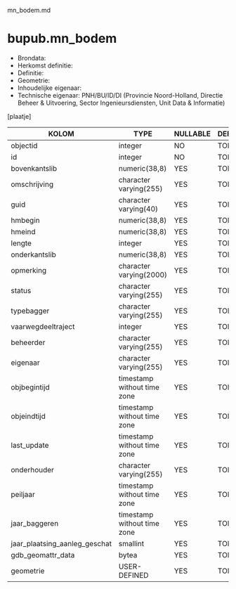 mn_bodem.md

# bupub.mn_bodem


* Brondata: 
* Herkomst definitie: 
* Definitie: 
* Geometrie: 
* Inhoudelijke eigenaar: 
* Technische eigenaar: PNH/BU/ID/DI (Provincie Noord-Holland, Directie Beheer & Uitvoering, Sector Ingenieursdiensten, Unit Data & Informatie)

[plaatje]


|KOLOM                            |TYPE                       |NULLABLE|DEFINITIE|
|------                           |----                       |-----   |-----    |
|objectid                         |integer                    |NO      |TODO|
|id                               |integer                    |NO      |TODO|
|bovenkantslib                    |numeric(38,8)              |YES     |TODO|
|omschrijving                     |character varying(255)     |YES     |TODO|
|guid                             |character varying(40)      |YES     |TODO|
|hmbegin                          |numeric(38,8)              |YES     |TODO|
|hmeind                           |numeric(38,8)              |YES     |TODO|
|lengte                           |integer                    |YES     |TODO|
|onderkantslib                    |numeric(38,8)              |YES     |TODO|
|opmerking                        |character varying(2000)    |YES     |TODO|
|status                           |character varying(255)     |YES     |TODO|
|typebagger                       |character varying(255)     |YES     |TODO|
|vaarwegdeeltraject               |integer                    |YES     |TODO|
|beheerder                        |character varying(255)     |YES     |TODO|
|eigenaar                         |character varying(255)     |YES     |TODO|
|objbegintijd                     |timestamp without time zone|YES     |TODO|
|objeindtijd                      |timestamp without time zone|YES     |TODO|
|last_update                      |timestamp without time zone|YES     |TODO|
|onderhouder                      |character varying(255)     |YES     |TODO|
|peiljaar                         |timestamp without time zone|YES     |TODO|
|jaar_baggeren                    |timestamp without time zone|YES     |TODO|
|jaar_plaatsing_aanleg_geschat    |smallint                   |YES     |TODO|
|gdb_geomattr_data                |bytea                      |YES     |TODO|
|geometrie                        |USER-DEFINED               |YES     |TODO|
